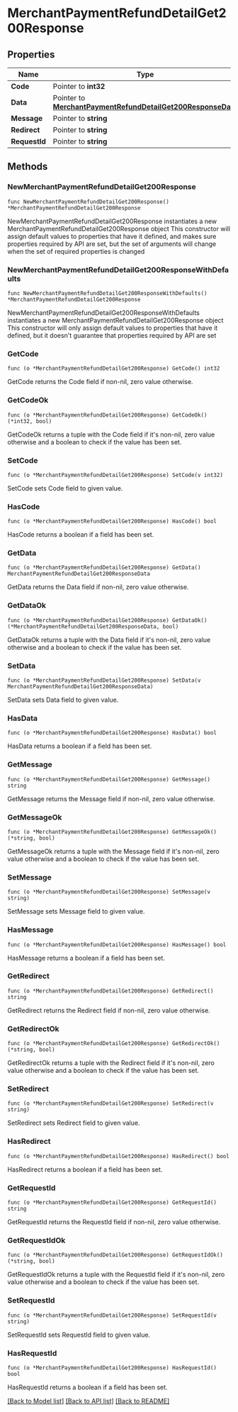 # MerchantPaymentRefundDetailGet200Response

## Properties

Name | Type | Description | Notes
------------ | ------------- | ------------- | -------------
**Code** | Pointer to **int32** |  | [optional] 
**Data** | Pointer to [**MerchantPaymentRefundDetailGet200ResponseData**](MerchantPaymentRefundDetailGet200ResponseData.md) |  | [optional] 
**Message** | Pointer to **string** |  | [optional] 
**Redirect** | Pointer to **string** |  | [optional] 
**RequestId** | Pointer to **string** |  | [optional] 

## Methods

### NewMerchantPaymentRefundDetailGet200Response

`func NewMerchantPaymentRefundDetailGet200Response() *MerchantPaymentRefundDetailGet200Response`

NewMerchantPaymentRefundDetailGet200Response instantiates a new MerchantPaymentRefundDetailGet200Response object
This constructor will assign default values to properties that have it defined,
and makes sure properties required by API are set, but the set of arguments
will change when the set of required properties is changed

### NewMerchantPaymentRefundDetailGet200ResponseWithDefaults

`func NewMerchantPaymentRefundDetailGet200ResponseWithDefaults() *MerchantPaymentRefundDetailGet200Response`

NewMerchantPaymentRefundDetailGet200ResponseWithDefaults instantiates a new MerchantPaymentRefundDetailGet200Response object
This constructor will only assign default values to properties that have it defined,
but it doesn't guarantee that properties required by API are set

### GetCode

`func (o *MerchantPaymentRefundDetailGet200Response) GetCode() int32`

GetCode returns the Code field if non-nil, zero value otherwise.

### GetCodeOk

`func (o *MerchantPaymentRefundDetailGet200Response) GetCodeOk() (*int32, bool)`

GetCodeOk returns a tuple with the Code field if it's non-nil, zero value otherwise
and a boolean to check if the value has been set.

### SetCode

`func (o *MerchantPaymentRefundDetailGet200Response) SetCode(v int32)`

SetCode sets Code field to given value.

### HasCode

`func (o *MerchantPaymentRefundDetailGet200Response) HasCode() bool`

HasCode returns a boolean if a field has been set.

### GetData

`func (o *MerchantPaymentRefundDetailGet200Response) GetData() MerchantPaymentRefundDetailGet200ResponseData`

GetData returns the Data field if non-nil, zero value otherwise.

### GetDataOk

`func (o *MerchantPaymentRefundDetailGet200Response) GetDataOk() (*MerchantPaymentRefundDetailGet200ResponseData, bool)`

GetDataOk returns a tuple with the Data field if it's non-nil, zero value otherwise
and a boolean to check if the value has been set.

### SetData

`func (o *MerchantPaymentRefundDetailGet200Response) SetData(v MerchantPaymentRefundDetailGet200ResponseData)`

SetData sets Data field to given value.

### HasData

`func (o *MerchantPaymentRefundDetailGet200Response) HasData() bool`

HasData returns a boolean if a field has been set.

### GetMessage

`func (o *MerchantPaymentRefundDetailGet200Response) GetMessage() string`

GetMessage returns the Message field if non-nil, zero value otherwise.

### GetMessageOk

`func (o *MerchantPaymentRefundDetailGet200Response) GetMessageOk() (*string, bool)`

GetMessageOk returns a tuple with the Message field if it's non-nil, zero value otherwise
and a boolean to check if the value has been set.

### SetMessage

`func (o *MerchantPaymentRefundDetailGet200Response) SetMessage(v string)`

SetMessage sets Message field to given value.

### HasMessage

`func (o *MerchantPaymentRefundDetailGet200Response) HasMessage() bool`

HasMessage returns a boolean if a field has been set.

### GetRedirect

`func (o *MerchantPaymentRefundDetailGet200Response) GetRedirect() string`

GetRedirect returns the Redirect field if non-nil, zero value otherwise.

### GetRedirectOk

`func (o *MerchantPaymentRefundDetailGet200Response) GetRedirectOk() (*string, bool)`

GetRedirectOk returns a tuple with the Redirect field if it's non-nil, zero value otherwise
and a boolean to check if the value has been set.

### SetRedirect

`func (o *MerchantPaymentRefundDetailGet200Response) SetRedirect(v string)`

SetRedirect sets Redirect field to given value.

### HasRedirect

`func (o *MerchantPaymentRefundDetailGet200Response) HasRedirect() bool`

HasRedirect returns a boolean if a field has been set.

### GetRequestId

`func (o *MerchantPaymentRefundDetailGet200Response) GetRequestId() string`

GetRequestId returns the RequestId field if non-nil, zero value otherwise.

### GetRequestIdOk

`func (o *MerchantPaymentRefundDetailGet200Response) GetRequestIdOk() (*string, bool)`

GetRequestIdOk returns a tuple with the RequestId field if it's non-nil, zero value otherwise
and a boolean to check if the value has been set.

### SetRequestId

`func (o *MerchantPaymentRefundDetailGet200Response) SetRequestId(v string)`

SetRequestId sets RequestId field to given value.

### HasRequestId

`func (o *MerchantPaymentRefundDetailGet200Response) HasRequestId() bool`

HasRequestId returns a boolean if a field has been set.


[[Back to Model list]](../README.md#documentation-for-models) [[Back to API list]](../README.md#documentation-for-api-endpoints) [[Back to README]](../README.md)


